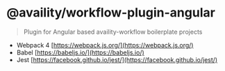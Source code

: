 # @availity/workflow-plugin-angular

> Plugin for Angular based availity-workflow boilerplate projects

- Webpack 4 [https://webpack.js.org/](https://webpack.js.org/)
- Babel [https://babeljs.io/](https://babeljs.io/)
- Jest [https://facebook.github.io/jest/](https://facebook.github.io/jest/)

